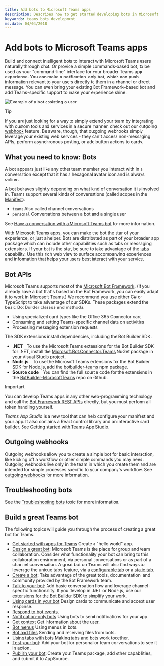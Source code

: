 ```yaml
---
title: Add bots to Microsoft Teams apps
description: Describes how to get started developing bots in Microsoft Teams
keywords: teams bots development
ms.date: 04/04/2018
---
```

# Add bots to Microsoft Teams apps

Build and connect intelligent bots to interact with Microsoft Teams users naturally through chat. Or provide a simple commands-based bot, to be used as your "command-line" interface for your broader Teams app experience. You can make a notification-only bot, which can push information relevant to your users directly to them in a channel or direct message. You can even bring your existing Bot Framework&ndash;based bot and add Teams-specific support to make your experience shine.

![Example of a bot assisting a user](~/assets/images/bot_example.png)

> [!TIP]
> If you are just looking for a way to simply extend your team by integrating with custom tools and services in a secure manner, check out our [outgoing webhook](~/concepts/outgoingwebhook) feature. Be aware, though, that outgoing webhooks simply leverage your existing web services - they can't access non-messaging APIs, perform asynchronous posting, or add button actions to cards.

## What you need to know: Bots

A bot appears just like any other team member you interact with in a conversation except that it has a hexagonal avatar icon and is always online.

A bot behaves slightly depending on what kind of conversation it is involved in. Teams support several kinds of conversations (called scopes in the [Manifest](~/resources/schema/manifest-schema)).

* `teams` Also called channel conversations
* `personal` Conversations between a bot and a single user

See [Have a conversation with a Microsoft Teams bot](~/concepts/bots/bot-conversations/bots-conversations) for more information.

With Microsoft Teams apps, you can make the bot the star of your experience, or just a helper. Bots are distributed as part of your broader app package which can include other capabilities such as tabs or messaging extensions. If your bot is the star, be sure to take advantage of the [tabs](~/concepts/tabs/tabs-overview) capability. Use this rich web view to surface accompanying experiences and information that helps your users best interact with your service.

## Bot APIs

Microsoft Teams supports most of the [Microsoft Bot Framework](https://dev.botframework.com/). (If you already have a bot that's based on the Bot Framework, you can easily adapt it to work in Microsoft Teams.) We recommend you use either C# or TypeScript to take advantage of our SDKs. These packages extend the basic Bot Builder classes and methods:

* Using specialized card types like the Office 365 Connector card
* Consuming and setting Teams-specific channel data on activities
* Processing messaging extension requests

The SDK extensions install dependencies, including the Bot Builder SDK.

* **.NET**&emsp;To use the Microsoft Teams extensions for the Bot Builder SDK for .NET, install the [Microsoft.Bot.Connector.Teams](https://www.nuget.org/packages/Microsoft.Bot.Connector.Teams) NuGet package in your Visual Studio project.
* **Node.js**&emsp;To use the Microsoft Teams extensions for the Bot Builder SDK for Node.js, add the [botbuilder-teams](https://www.npmjs.com/package/botbuilder-teams) npm package.
* **Source code**&emsp;You can find the full source code for the extensions in the [BotBuilder-MicrosoftTeams](https://github.com/OfficeDev/BotBuilder-MicrosoftTeams) repo on Github.

> [!IMPORTANT]
> You can develop Teams apps in any other web-programming technology and call the [Bot Framework REST APIs](https://docs.microsoft.com/en-us/bot-framework/rest-api/bot-framework-rest-overview) directly, but you must perform all token handling yourself.

*Teams App Studio* is a new tool that can help configure your manifest and your app. It also contains a React control library and an interactive card builder. See [Getting started with Teams App Studio](~/get-started/get-started-app-studio).

## Outgoing webhooks

Outgoing webhooks allow you to create a simple bot for basic interaction, like kicking off a workflow or other simple commands you may need. Outgoing webhooks live only in the team in which you create them and are intended for simple processes specific to your company's workflow. See [outgoing webhooks](~/concepts/outgoingwebhook) for more information.

## Troubleshooting bots

See the [Troubleshooting bots](~/troubleshoot/troubleshoot#troubleshooting-bots) topic for more information.

## Build a great Teams bot

The following topics will guide you through the process of creating a great bot for Teams.

* [Get started with apps for Teams](~/get-started/get-started-nodejs) Create a "hello world" app.
* [Design a great bot](~/get-started/design#designing-a-great-bot): Microsoft Teams is the place for group and team collaboration. Consider what functionality your bot can bring to this collaboration environment, via personal conversations or as part of a channel conversation. A great bot on Teams will also find ways to leverage the unique tabs feature, via a [configurable tab](~/concepts/tabs/tabs-overview) or a [static tab](~/concepts/tabs/tabs-static).
* [Create a bot](~/concepts/bots/bots-create): Take advantage of the great tools, documentation, and community provided by the Bot Framework team.
* [Talk to your bot](~/concepts/bots/bot-conversations/bots-conversations): Add basic conversation flow and leverage channel-specific functionality. If you develop in .NET or Node.js, use our [extensions for the Bot Builder SDK](~/get-started/code#microsoft-teams-extensions-for-the-bot-builder-sdk) to simplify your work.
* [Using cards in your bot](~/concepts/bots/bot-conversations/bots-cards) Design cards to communicate and accept user response.
* [Respond to bot events](~/concepts/bots/bots-notifications).
* [Notification-only bots](~/concepts/bots/bots-notification-only) Using bots to send notifications for your app.
* [Get context](~/concepts/bots/bots-context) Get information about the user.
* [Bot menus](~/concepts/bots/bots-menus) Using menus in bots.
* [Bot and files](~/concepts/bots/bots-files) Sending and receiving files from bots.
* [Using tabs with bots](~/concepts/bots/bots-with-tabs) Making tabs and bots work together.
* [Test your bot](~/concepts/bots/bots-test): Add your bot for personal or team conversations to see it in action.
* [Publish your bot](~/publishing/apps-publish): Create your Teams package, add other capabilities, and submit it to AppSource.
